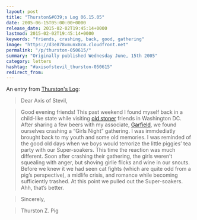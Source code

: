 ```yaml
---
layout: post
title: "Thurston&#039;s Log 06.15.05"
date: 2005-06-15T05:00:00+0000
release_date: 2015-02-02T19:45:14+0000
lastmod: 2015-02-02T19:45:14+0000
keywords: "friends, crashing, back, good, gathering"
image: "https://d3e878vmunx8cm.cloudfront.net"
permalink: "/p/thurston-050615/"
summary: "Originally published Wednesday June, 15th 2005"
category: letters
hashtag: "#axisofstevil_thurston-050615"
redirect_from:
---
```


An entry from [Thurston's Log](/p/thurston):

> Dear Axis of Stevil,

> Good evening friends! This past weekend I found myself back in a child-like state while visiting [old stoner](https://d3e878vmunx8cm.cloudfront.net/assets/stoner.jpg) friends in Washington DC. After sharing a few beers with my associate, [Garfield](https://d3e878vmunx8cm.cloudfront.net/assets/garfield[crickets].jpg), we found ourselves crashing a “Girls Night” gathering. I was immdediatly brought back to my youth and some old memories. I was reminded of the good old days when we boys would terrorize the little piggies’ tea party with our Super-soakers. This time the reaction was much different. Soon after crashing their gathering, the girls weren’t squealing with anger, but shoving girlie flicks and wine in our snouts. Before we knew it we had seen cat fights (which are quite odd from a pig’s perspective), a midlife crisis, and romance while becoming sufficiently trashed. At this point we pulled out the Super-soakers. Ahh, that’s better.

> Sincerely,

> Thurston Z. Pig
